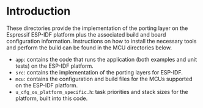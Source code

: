 # Introduction
These directories provide the implementation of the porting layer on the Espressif ESP-IDF platform plus the associated build and board configuration information.  Instructions on how to install the necessary tools and perform the build can be found in the MCU directories below.

- `app`: contains the code that runs the application (both examples and unit tests) on the ESP-IDF platform.
- `src`: contains the implementation of the porting layers for ESP-IDF.
- `mcu`: contains the configuration and build files for the MCUs supported on the ESP-IDF platform.
- `u_cfg_os_platform_specific.h`: task priorities and stack sizes for the platform, built into this code.